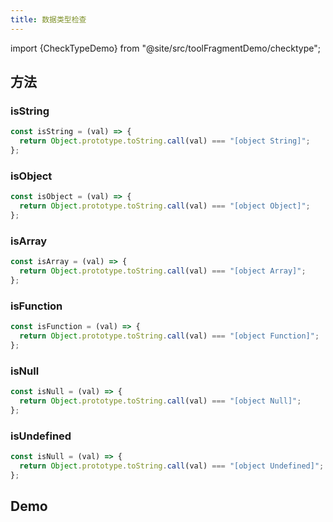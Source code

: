 ```yaml
---
title: 数据类型检查
---
```


import {CheckTypeDemo} from "@site/src/toolFragmentDemo/checktype";

## 方法

### isString

```js showLineNumbers
const isString = (val) => {
  return Object.prototype.toString.call(val) === "[object String]";
};
```

### isObject

```js showLineNumbers
const isObject = (val) => {
  return Object.prototype.toString.call(val) === "[object Object]";
};
```

### isArray

```js showLineNumbers
const isArray = (val) => {
  return Object.prototype.toString.call(val) === "[object Array]";
};
```

### isFunction

```js showLineNumbers
const isFunction = (val) => {
  return Object.prototype.toString.call(val) === "[object Function]";
};
```

### isNull

```js showLineNumbers
const isNull = (val) => {
  return Object.prototype.toString.call(val) === "[object Null]";
};
```

### isUndefined

```js showLineNumbers
const isNull = (val) => {
  return Object.prototype.toString.call(val) === "[object Undefined]";
};
```

## Demo

<BrowserWindow>
<CheckTypeDemo/>
</BrowserWindow>

